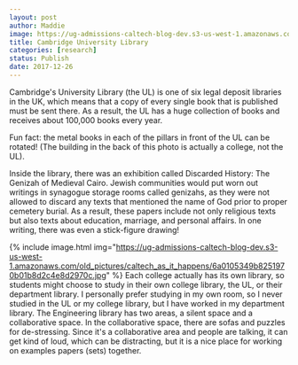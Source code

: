 ```yaml
---
layout: post
author: Maddie
image: https://ug-admissions-caltech-blog-dev.s3-us-west-1.amazonaws.com/old_pictures/caltech_as_it_happens/6a0105349b8251970b01b8d2c4e8cb970c.jpg
title: Cambridge University Library
categories: [research]
status: Publish
date: 2017-12-26
---
```



Cambridge's University Library (the UL) is one of six legal deposit libraries in the UK, which means that a copy of every single book that is published must be sent there. As a result, the UL has a huge collection of books and receives about 100,000 books every year.

Fun fact: the metal books in each of the pillars in front of the UL can be rotated! (The building in the back of this photo is actually a college, not the UL).

Inside the library, there was an exhibition called Discarded History: The Genizah of Medieval Cairo. Jewish communities would put worn out writings in synagogue storage rooms called genizahs, as they were not allowed to discard any texts that mentioned the name of God prior to proper cemetery burial. As a result, these papers include not only religious texts but also texts about education, marriage, and personal affairs. In one writing, there was even a stick-figure drawing!

{% include image.html img="https://ug-admissions-caltech-blog-dev.s3-us-west-1.amazonaws.com/old_pictures/caltech_as_it_happens/6a0105349b8251970b01b8d2c4e8d2970c.jpg" %}
Each college actually has its own library, so students might choose to study in their own college library, the UL, or their department library. I personally prefer studying in my own room, so I never studied in the UL or my college library, but I have worked in my department library. The Engineering library has two areas, a silent space and a collaborative space. In the collaborative space, there are sofas and puzzles for de-stressing. Since it's a collaborative area and people are talking, it can get kind of loud, which can be distracting, but it is a nice place for working on examples papers (sets) together.


